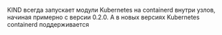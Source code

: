 KIND всегда запускает модули Kubernetes на containerd внутри узлов, начиная примерно с версии 0.2.0. А в новых версиях Kubernetes containerd поддерживается

